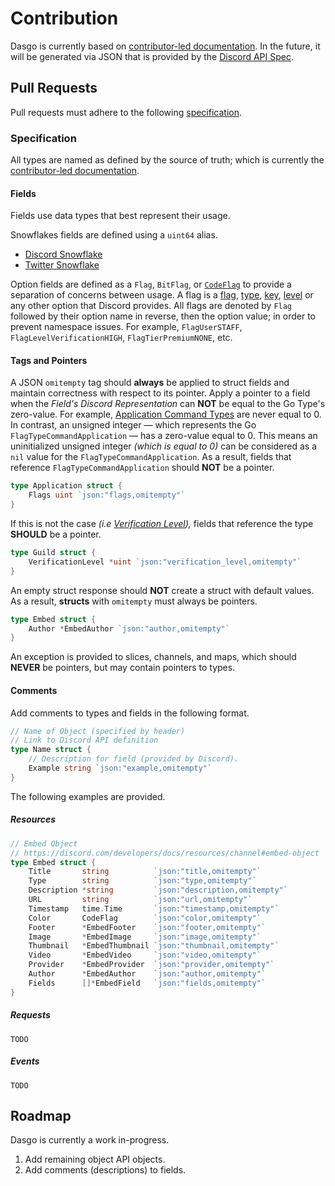 # Contribution

Dasgo is currently based on [contributor-led documentation](https://github.com/discord/discord-api-docs). In the future, it will be generated via JSON that is provided by the [Discord API Spec](https://github.com/switchupcb/discord-api-spec).

## Pull Requests

Pull requests must adhere to the following [specification](#specification).

### Specification

All types are named as defined by the source of truth; which is currently the [contributor-led documentation](https://github.com/discord/discord-api-docs).

#### Fields

Fields use data types that best represent their usage.

Snowflakes fields are defined using a `uint64` alias.  
- [Discord Snowflake](https://discord.com/developers/docs/reference#snowflakes)  
- [Twitter Snowflake](https://developer.twitter.com/en/docs/twitter-ids)  

Option fields are defined as a `Flag`, `BitFlag`, or [`CodeFlag`](https://discord.com/developers/docs/topics/opcodes-and-status-codes) to provide a separation of concerns between usage. A flag is a [flag](https://discord.com/developers/docs/resources/application#application-object-application-flags), [type](https://discord.com/developers/docs/resources/channel#embed-object-embed-types), [key](https://discord.com/developers/docs/resources/audit-log#audit-log-change-object-audit-log-change-key), [level](https://discord.com/developers/docs/resources/guild#guild-object-verification-level) or any other option that Discord provides. All flags are denoted by `Flag` followed by their option name in reverse, then the option value; in order to prevent namespace issues. For example, `FlagUserSTAFF`, `FlagLevelVerificationHIGH`, `FlagTierPremiumNONE`, etc.

#### Tags and Pointers

A JSON `omitempty` tag should **always** be applied to struct fields and maintain correctness with respect to its pointer. Apply a pointer to a field when the _Field's Discord Representation_ can **NOT** be equal to the Go Type's zero-value. For example, [Application Command Types](https://discord.com/developers/docs/interactions/application-commands#application-command-object-application-command-types) are never equal to 0. In contrast, an unsigned integer — which represents the Go `FlagTypeCommandApplication` — has a zero-value equal to 0. This means an uninitialized unsigned integer _(which is equal to 0)_ can be considered as a `nil` value for the `FlagTypeCommandApplication`. As a result, fields that reference `FlagTypeCommandApplication` should **NOT** be a pointer.

```go
type Application struct {
	Flags uint `json:"flags,omitempty"`
}
```

If this is not the case _(i.e [Verification Level](https://discord.com/developers/docs/resources/guild#guild-object-verification-level)),_ fields that reference the type **SHOULD** be a pointer.
 
```go
type Guild struct {
	VerificationLevel *uint `json:"verification_level,omitempty"`
}
```

An empty struct response should **NOT** create a struct with default values. As a result, **structs** with `omitempty` must always be pointers.

```go
type Embed struct {
	Author *EmbedAuthor `json:"author,omitempty"`
}
```

An exception is provided to slices, channels, and maps, which should **NEVER** be pointers, but may contain pointers to types.

#### Comments

Add comments to types and fields in the following format.
```go
// Name of Object (specified by header)
// Link to Discord API definition
type Name struct {
    // Description for field (provided by Discord).
    Example string `json:"example,omitempty"`
}
```

The following examples are provided.

##### Resources

```go
// Embed Object
// https://discord.com/developers/docs/resources/channel#embed-object
type Embed struct {
	Title       string          `json:"title,omitempty"`
	Type        string          `json:"type,omitempty"`
	Description *string         `json:"description,omitempty"`
	URL         string          `json:"url,omitempty"`
	Timestamp   time.Time       `json:"timestamp,omitempty"`
	Color       CodeFlag        `json:"color,omitempty"`
	Footer      *EmbedFooter    `json:"footer,omitempty"`
	Image       *EmbedImage     `json:"image,omitempty"`
	Thumbnail   *EmbedThumbnail `json:"thumbnail,omitempty"`
	Video       *EmbedVideo     `json:"video,omitempty"`
	Provider    *EmbedProvider  `json:"provider,omitempty"`
	Author      *EmbedAuthor    `json:"author,omitempty"`
	Fields      []*EmbedField   `json:"fields,omitempty"`
}
```

##### Requests

```
TODO
```

##### Events

```
TODO
```

## Roadmap

Dasgo is currently a work in-progress.

1. Add remaining object API objects.
2. Add comments (descriptions) to fields.
